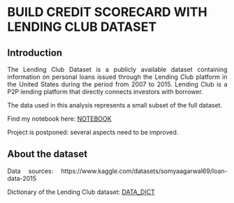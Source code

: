 # BUILD CREDIT SCORECARD WITH LENDING CLUB DATASET

## Introduction
<p align="justify"> 
  The Lending Club Dataset is a publicly available dataset containing information on personal loans issued through the Lending Club platform in the United States during the period from 2007 to 2015. Lending Club is a P2P lending platform that directly connects investors with borrower.

  The data used in this analysis represents a small subset of the full dataset.

  Find my notebook here: [NOTEBOOK](/notebook/loan_data_2015.ipynb)

  Project is postponed: several aspects need to be improved. 
</p>

## About the dataset
<p align="justify">
  Data sources: https://www.kaggle.com/datasets/somyaagarwal69/loan-data-2015

  Dictionary of the Lending Club dataset: [DATA_DICT](/docs/LCDataDictionary.xlsx)
</p>
